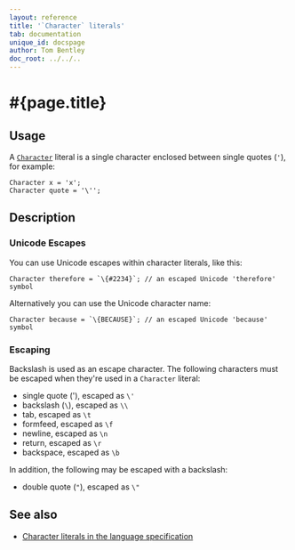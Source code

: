 ```yaml
---
layout: reference
title: '`Character` literals'
tab: documentation
unique_id: docspage
author: Tom Bentley
doc_root: ../../..
---
```


# #{page.title}

## Usage 

A [`Character`](#{site.urls.apidoc_current}/Character.type.html) literal is a 
single character enclosed between single quotes (`'`), 
for example:

<!-- try: -->
    Character x = 'x';
    Character quote = '\'';

## Description

### Unicode Escapes

You can use Unicode escapes within character literals, like this:

<!-- try: -->
    Character therefore = `\{#2234}`; // an escaped Unicode 'therefore' symbol
    
Alternatively you can use the Unicode character name:

<!-- try: -->
    Character because = `\{BECAUSE}`; // an escaped Unicode 'because' symbol

### Escaping

Backslash is used as an escape character. The following characters must be 
escaped when they're used in a `Character` literal:

* single quote ('), escaped as `\'`
* backslash (`\`), escaped as `\\`
* tab, escaped as `\t`
* formfeed, escaped as `\f`
* newline, escaped as `\n`
* return, escaped as `\r`
* backspace, escaped as `\b`

In addition, the following may be escaped with a backslash:

* double quote (`"`), escaped as `\"`

## See also

* [Character literals in the language specification](#{site.urls.spec_current}#characterliterals)

